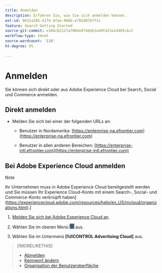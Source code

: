```yaml
---
title: Anmelden
description: Erfahren Sie, wie Sie sich anmelden können.
exl-id: 9631a285-41f6-4fae-966b-e702d87b7f1c
feature: Search Getting Started
source-git-commit: e16bc62127a708de8f4deb1eddfa53a14405cbc2
workflow-type: tm+mt
source-wordcount: '110'
ht-degree: 0%

---
```


# Anmelden

Sie können sich direkt oder aus Adobe Experience Cloud bei Search, Social und Commerce anmelden.

## Direkt anmelden

* Melden Sie sich bei einer der folgenden URLs an:

   * Benutzer in Nordamerika: [https://enterprise-na.efrontier.com](https://enterprise-na.efrontier.com)

   * Benutzer in allen anderen Bereichen: [https://enterprise-intl.efrontier.com](https://enterprise-intl.efrontier.com)

## Bei Adobe Experience Cloud anmelden

>[!NOTE]
>
>Ihr Unternehmen muss in Adobe Experience Cloud bereitgestellt werden und Sie müssen Ihr Experience Cloud-Konto mit einem Search-, Social- und Commerce-Konto verknüpft haben](https://experiencecloud.adobe.com/resources/help/en_US/mcloud/organizations.html).[

1. [Melden Sie sich bei Adobe Experience Cloud an](https://experienceleague.adobe.com/docs/core-services/interface/experience-cloud.html#signin).

1. Wählen Sie im oberen Menü ![Lösungsauswahl](/help/search-social-commerce/assets/menu-icon.png "Lösungsauswahl") aus.

1. Wählen Sie im Untermenü **[!UICONTROL Advertising Cloud]** aus.

>[!MORELIKETHIS]
>
>* [Abmelden](log-out.md)
>* [Kennwort ändern](/help/search-social-commerce/tools/password-change.md)
>* [Organisation der Benutzeroberfläche](user-interface.md)
